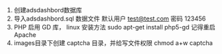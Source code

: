 1. 创建adsdashbord数据库
2. 导入adsdashbord.sql 数据文件
   默认用户 test@test.com 密码 123456
3. PHP 启用 GD 库， linux 安装方法 sudo apt-get install php5-gd 记得重启Apache
4. images目录下创建 captcha 目录，并给写文件权限 chmod a+w captcha

